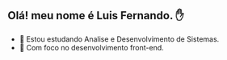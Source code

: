 ## Olá! meu nome é Luis Fernando.  :hand:

- :closed_book:    Estou estudando Analise e Desenvolvimento de Sistemas.
- :rocket:   Com foco no desenvolvimento front-end.

```
